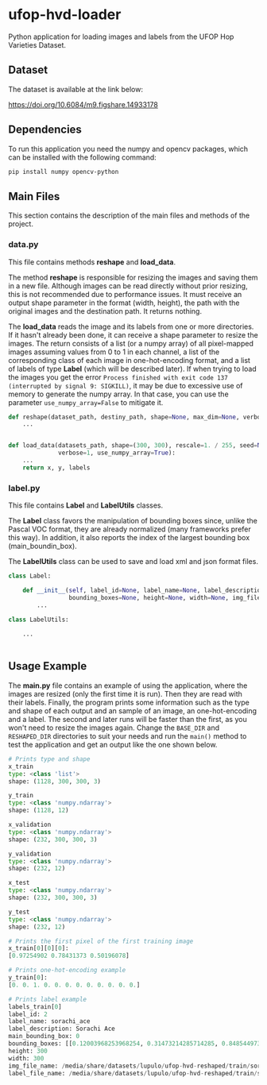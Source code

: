 # ufop-hvd-loader
Python application for loading images and labels from the UFOP Hop Varieties Dataset.

## Dataset
The dataset is available at the link below:

https://doi.org/10.6084/m9.figshare.14933178

## Dependencies
To run this application you need the numpy and opencv packages, which can be installed with the following command:
```sh
pip install numpy opencv-python
```

## Main Files
This section contains the description of the main files and methods of the project.
### data.py
This file contains methods **reshape** and **load_data**.

The method **reshape** is responsible for resizing the images and saving them in a new file. Although images can be read directly without prior resizing, this is not recommended due to performance issues. It must receive an output shape parameter in the format (width, height), the path with the original images and the destination path. It returns nothing.

The **load_data** reads the image and its labels from one or more directories. If it hasn't already been done, it can receive a shape parameter to resize the images. The return consists of a list (or a numpy array) of all pixel-mapped images assuming values from 0 to 1 in each channel, a list of the corresponding class of each image in one-hot-encoding format, and a list of labels of type **Label** (which will be described later). If when trying to load the images you get the error `Process finished with exit code 137 (interrupted by signal 9: SIGKILL)`, it may be due to excessive use of memory to generate the numpy array. In that case, you can use the parameter `use_numpy_array=False` to mitigate it.

```python
def reshape(dataset_path, destiny_path, shape=None, max_dim=None, verbose=1):
    ...


def load_data(datasets_path, shape=(300, 300), rescale=1. / 255, seed=None, file_name_pattern=None, shuffle=True,
              verbose=1, use_numpy_array=True):
    ...
    return x, y, labels
```
### label.py
This file contains **Label** and **LabelUtils** classes.

The **Label** class favors the manipulation of bounding boxes since, unlike the Pascal VOC format, they are already normalized (many frameworks prefer this way). In addition, it also reports the index of the largest bounding box (main_boundin_box).

The **LabelUtils** class can be used to save and load xml and json format files.

```python
class Label:

    def __init__(self, label_id=None, label_name=None, label_description=None, main_bounding_box=None,
                 bounding_boxes=None, height=None, width=None, img_file_name=None, label_file_name=None):
        ...
        
class LabelUtils:

    ...
                 
```
## Usage Example

The **main.py** file contains an example of using the application, where the images are resized (only the first time it is run). Then they are read with their labels. Finally, the program prints some information such as the type and shape of each output and an sample of an image, an one-hot-encoding and a label. The second and later runs will be faster than the first, as you won't need to resize the images again. Change the `BASE_DIR` and `RESHAPED_DIR` directories to suit your needs and run the `main()` method to test the application and get an output like the one shown below.

```python
# Prints type and shape
x_train
type: <class 'list'>
shape: (1128, 300, 300, 3)

y_train
type: <class 'numpy.ndarray'>
shape: (1128, 12)

x_validation
type: <class 'numpy.ndarray'>
shape: (232, 300, 300, 3)

y_validation
type: <class 'numpy.ndarray'>
shape: (232, 12)

x_test
type: <class 'numpy.ndarray'>
shape: (232, 300, 300, 3)

y_test
type: <class 'numpy.ndarray'>
shape: (232, 12)

# Prints the first pixel of the first training image
x_train[0][0][0]:
[0.97254902 0.78431373 0.50196078]

# Prints one-hot-encoding example
y_train[0]:
[0. 0. 1. 0. 0. 0. 0. 0. 0. 0. 0. 0.]

# Prints label example
labels_train[0]
label_id: 2
label_name: sorachi_ace
label_description: Sorachi Ace
main_bounding_box: 0
bounding_boxes: [[0.12003968253968254, 0.31473214285714285, 0.8485449735449735, 0.9590773809523809]]
height: 300
width: 300
img_file_name: /media/share/datasets/lupulo/ufop-hvd-reshaped/train/sorachi_ace_l2_11.jpg
label_file_name: /media/share/datasets/lupulo/ufop-hvd-reshaped/train/sorachi_ace_l2_11.json
```
